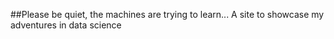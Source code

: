 ##Please be quiet, the machines are trying to learn...
A site to showcase my adventures in data science


